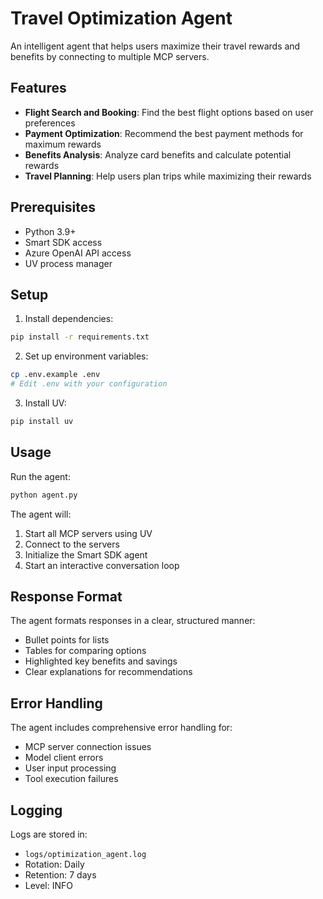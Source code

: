# Travel Optimization Agent

An intelligent agent that helps users maximize their travel rewards and benefits by connecting to multiple MCP servers.

## Features

- **Flight Search and Booking**: Find the best flight options based on user preferences
- **Payment Optimization**: Recommend the best payment methods for maximum rewards
- **Benefits Analysis**: Analyze card benefits and calculate potential rewards
- **Travel Planning**: Help users plan trips while maximizing their rewards

## Prerequisites

- Python 3.9+
- Smart SDK access
- Azure OpenAI API access
- UV process manager

## Setup

1. Install dependencies:
```bash
pip install -r requirements.txt
```

2. Set up environment variables:
```bash
cp .env.example .env
# Edit .env with your configuration
```

3. Install UV:
```bash
pip install uv
```

## Usage

Run the agent:
```bash
python agent.py
```

The agent will:
1. Start all MCP servers using UV
2. Connect to the servers
3. Initialize the Smart SDK agent
4. Start an interactive conversation loop

## Response Format

The agent formats responses in a clear, structured manner:
- Bullet points for lists
- Tables for comparing options
- Highlighted key benefits and savings
- Clear explanations for recommendations

## Error Handling

The agent includes comprehensive error handling for:
- MCP server connection issues
- Model client errors
- User input processing
- Tool execution failures

## Logging

Logs are stored in:
- `logs/optimization_agent.log`
- Rotation: Daily
- Retention: 7 days
- Level: INFO 